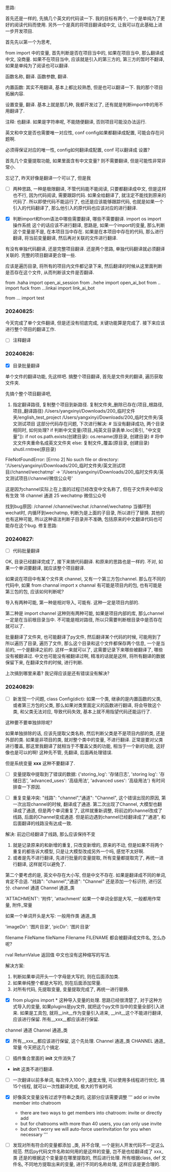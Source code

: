 思路: 

首先还是一样的, 先搞几个英文的代码读一下.
我的目标有两个, 一个是单纯为了更好的阅读代码而使用.
另外一个是真的将项目翻译成中文, 让我可以在此基础上进一步开发项目.

首先先以第一个为思考, 

from import 中的变量, 首先判断是否在项目当中的, 如果在项目当中, 那么翻译成中文, 没商量.
如果不在项目当中, 应该就是引入的第三方的, 第三方的暂时不翻译, 如果是单纯为了阅读也可以翻译.

函数名称, 翻译.
函数参数, 翻译.

内置函数: 其实不用翻译, 基本上都比较熟悉, 但是也可以翻译一下. 我的那个项目拓展内容.

设置变量, 翻译.
基本上就是那几种, 我都开发过了, 还有就是判断import中的用不用翻译了.

注释: 也翻译.
如果是字符串呢, 不能随便翻译, 否则项目可能没办法运行.

英文和中文是否也需要唯一对应性, conf config如果都翻译成配置, 可能会存在问题啊.

必须得保证对应的唯一性, config如何翻译成配置, conf 可以翻译成 设置?

首先几个变量提取功能, 如果里面含有中文变量? 则不需要翻译, 但是可能性非常非常小.

忘记了, 昨天好像是翻译一个可以了, 但是我


- [ ] 两种思路, 一种是极限翻译, 不管代码能不能阅读, 只要都翻译成中文, 但是这样也不行, 因为代码阅读, 需要跟踪代码.
如果全给翻译了, 就注定不能找到原来的代码了.
所以即使代码不能运行了, 也还是应该能够跟踪代码, 也就是如果一个引入的代码翻译了, 那么他引入的原代码也应该对应的进行翻译.

- [x] 判断import和from语法中哪些需要翻译, 哪些不需要翻译.
import os import 操作系统
这个的话应该不进行翻译, 
思路是, 如果一个import的变量, 那么判断这个变量是不是, 在本项目当中存在.
如果是在本项目中存在的代码, 那么进行翻译, 将当前变量翻译, 然后再对关联的文件进行翻译.

有没有单独代码翻译, 还是完整项目翻译.
还是两个思路, 单独代码翻译就必须翻译关联的.
完整的项目翻译更合理一些.

应该是遍历目录, 将所有的项目内文件都记录下来, 然后翻译的时候从这里面判断是否存在这个文件, 从而判断该文件是否翻译.

from .haha import open_ai_session
from ..hehe import open_ai_bot
from .. import fuck
from ...linkai import link_ai_bot

from ... import test


### 20240825:
今天完成了单个文件翻译, 但是还没有彻底完成, 关键功能算是完成了.
接下来应该进行整个项目的翻译工作.

- [ ] 注释翻译

### 20240826:
- [x] 目录批量翻译

单个文件的翻译功能, 先这样吧.
搞整个项目翻译, 首先是文件夹的翻译, 遍历获取文件夹.

先搞个整个项目翻译吧, 
1. 指定翻译路径, 复制整个项目到新路径.
复制文件夹_删除已存在(项目_根路径, 项目_翻译路径)
/Users/yangxinyi/Downloads/200_临时文件夹/english_test_project
/Users/yangxinyi/Downloads/200_临时文件夹/英文测试项目
这部分代码存在问题, 下次进行解决: 
        # 当没有翻译成功, 两个目录相同时, 如何处理?
        if 判断中文变量(项目_纯英文目录表单.loc[索引, "中文变量"]):
            if not os.path.exists(创建目录):
                os.rename(原目录, 创建目录)  # 将中文文件夹重命名成英文文件夹
            else:
                复制文件_覆盖(原目录, 创建目录)
                shutil.rmtree(原目录)

FileNotFoundError: [Errno 2] No such file or directory: '/Users/yangxinyi/Downloads/200_临时文件夹/英文测试项目//channel/wechatmp' -> '/Users/yangxinyi/Downloads/200_临时文件夹/英文测试项目//channel/微信公众号'

这是因为channel实际上在上面的过程已经改变中文名称了, 但在子文件夹中却没有生效
18 channel   通道
25 wechatmp  微信公众号

找到bug原因:
/channel
/channel/wechat
/channel/wechatmp
当循环到wechat时, 内循环到wechatmp, 判断为是上面的子目录, 所以进行了替换.
其他的也有这种可能, 所以这种语法判断子目录并不准确, 包括原来的中文翻译代码也可能存在这个bug.
修复思路: 

### 20240827:
- [ ] 代码批量翻译

OK, 目录已经翻译完成了, 接下来搞代码翻译.
和原来的思路也是一样的.
不对, 如果一个单词要翻译, 就应该整个项目翻译.

如果说在项目中有某个文件夹 channel, 又有一个第三方包channel.
那么在不同的代码中, 如果 from channal import x
channal 有可能是项目内的包, 也有可能是第三包的包, 应该如何判断呢? 

导入有两种可能, 第一种是相对导入, 可能有.
这种一定是项目内部的.

第二种是 import channel
这种则有两种可能, 如果是项目内部的库, 那么channel一定是在当前根目录当中.
不可能是相对路径, 所以只需要判断根目录中是否存在就可以了.

批量翻译了文件夹, 也可能翻译了py文件, 然后翻译某个代码的时候, 可能用到了
所以遍历了目录, 遍历了文件, 那么这个目录和这个文件都保存两个信息, 一个是当前的, 一个是翻译之前的.
这样一来就可以了, 这需要记录下来哪些被翻译了, 哪些没有被翻译过.
中文也可能没有被翻译过啊, 精准的话就是这样, 将所有翻译的数据保留下来, 在翻译文件的时候, 进行判断.

上次搞到哪里来着? 我记得应该是还有错误没有解决? 

### 20240829:

- [ ] 新发现一个问题, class Config(dict):
如果一个类, 继承的是内置函数的父类, 或者第三方包的父类, 那么如果对类里面定义的函数进行翻译, 将会导致这个类, 
和父类无法对应, 导致代码失效, 基本上就不用指望代码还能运行了.

这种要不要单独排除呢? 

如果单独排除的话, 应该先提取父类名称, 然后判断父类是不是项目内部的类, 还是外部的类.
如果是非项目的类, 就对整个类中的变量, 不进行翻译. 正常是要对父类进行覆盖, 那这里我翻译了就相当于不覆盖父类的功能, 相当于一个新的功能, 
这好像也是可以的啊!
这种先不管, 先翻译, 后面再处理错误.

但是系统变量 __xxx__ 这种不要翻译了.

- [ ] 变量提取中提取到了错误的数据:
{'storing_log': '存储日志', 'storing log': '存储日志', 'advanced_uses': '高级用法', 'advanced uses': '高级用法'}
有时间排查一下原因.

- [ ] 重复变量冲突: "线路": "channel","通道": "Channel",
这个错误出现的原因, 第一次出现channel的时候, 翻译成了通道.
第二次出现了Channel, 大模型也翻译成了通道, 但是两个单词重复了, 这样就重新调整, 
将前边的channel改成了线路, 后面的Channel变成通道.
但是前边遇到channel已经翻译成了"通道", 和后面翻译的线路没有达成一致.

解决: 前边已经翻译了线路, 那么应该保持不变
1. 就是记录原来的和新增的重复, 只改变新增的, 原来的不动, 但是如果不将两个重复的都告诉大模型, 只是让大模型改成另外一个吗, 感觉不太好啊.
2. 或者是先不进行翻译, 先进行批量的变量提取, 所有变量都提取完了, 再统一进行翻译, 这样就可以避免了.

第二个要考虑的是, 英文中存在大小写, 但是中文不存在.
如果是翻译成不同的单词, 肯定不合适. "线路": "channel","通道": "Channel"
还是添加一个标识符, 进行区分.
channel 通道
Channel 通道_类



'ATTACHMENT': '附件', 'attachment'
如果一个单词全部是大写, 一般都用作常量, 附件_常量

如果一个单词开头是大写: 一般用作类  通道_类

'imageDir': '图片目录', 'picDir': '图片目录'

filename FileName fileName Filename FILENAME 都会被翻译成文件名, 怎么办呢? 

rval  ReturnValue  返回值 中文也没有这种缩写的写法.

解决方案: 
1. 判断如果单词开头一个字母是大写的, 则在后面添加类.
2. 如果单纯整个都是大写的, 则在后面添加常量.
3. 对所有代码, 先提取变量, 变量提取完成了, 再统一进行替换.

- [x] from plugins import * 这种导入变量的处理.
思路已经很清楚了, 对于这种方式导入的变量, 如果plugins是py文件, 就把这个py文件当中的变量全部引入进来.
如果是工具包, 就将__init__作为变量引入进来, __init__这个不能进行翻译, 应该进行保留.
所有__xxx__都应该进行保留.

channel 通道
Channel 通道_类

- [x] 所有__xxx__都应该进行保留, 这个先处理.
Channel 通道_类
CHANNEL 通道_常量
今天把这几个搞定.

- [ ] 插件集合里面的 __init__ 文件消失了
- __init__ 这类不进行翻译.


- [ ] 一次翻译以前多单词, 每次传入100个, 速度太慢, 可以使用多线程进行优化.
搞15个线程, 就可以一次性翻译完成, 极大的节省时间.

- [x] 好像英文变量没有过滤字符串之类的, 这部分应该需要调整
''' add or invite member into chatroom
     * there are two ways to get members into chatroom: invite or directly add
     * but for chatrooms with more than 40 users, you can only use invite
     * but don't worry we will auto-force userInvitation for you when necessary
    '''


- [ ] 发现对所有符合的变量都添加 _类, 并不合理, 一个是别人开发代码不一定这么规范.
然后py代码文件名称如何用的是这样的变量, 岂不是也给翻译成了 xxx_类
还是的根据这个变量是在哪里提取的, 然后进行处理.
所有根据class, def 文件名, 不同地方提取出来的变量, 进行不同的名称处理, 这样应该是更合理的.























